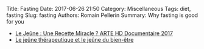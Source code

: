 Title: Fasting
Date: 2017-06-26 21:50
Category: Miscellaneous
Tags: diet, fasting
Slug: fasting
Authors: Romain Pellerin
Summary: Why fasting is good for you

- [Le Jeûne : Une Recette Miracle ? ARTE HD Documentaire 2017](https://www.youtube.com/watch?v=Fc_L22P69Mk)
- [Le jeûne thérapeutique et le jeûne du bien-être](https://www.youtube.com/watch?v=XMNWcYGAe6c)
